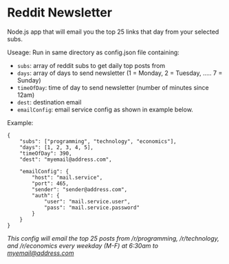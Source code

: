 # Reddit Newsletter

Node.js app that will email you the top 25 links that day from your selected subs.

Useage: Run in same directory as config.json file containing:
  - ``` subs ```: array of reddit subs to get daily top posts from
  - ```days```: array of days to send newsletter (1 = Monday, 2 = Tuesday, ..... 7 = Sunday)
  - ```timeOfDay```: time of day to send newsletter (number of minutes since 12am)
  - ```dest```: destination email
  - ```emailConfig```: email service config as shown in example below.
    
Example:
```
{
    "subs": ["programming", "technology", "economics"],
    "days": [1, 2, 3, 4, 5],
    "timeOfDay": 390,
    "dest": "myemail@address.com",

    "emailConfig": {
        "host": "mail.service",
        "port": 465,
        "sender": "sender@address.com",
        "auth": {
            "user": "mail.service.user",
            "pass": "mail.service.password"
        }
    }
}
```
*This config will email the top 25 posts from /r/programming, /r/technology, and /r/economics every weekday (M-F) at 6:30am to myemail@address.com*


